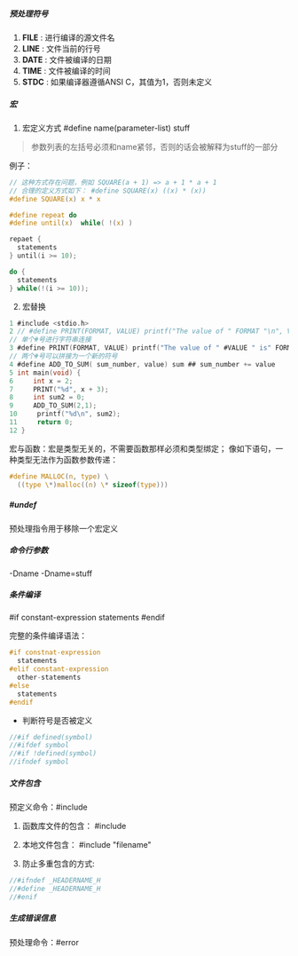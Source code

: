 ##### 预处理符号

1. __FILE__ : 进行编译的源文件名
2. __LINE__ : 文件当前的行号
3. __DATE__ : 文件被编译的日期
4. __TIME__ : 文件被编译的时间
5. __STDC__ : 如果编译器遵循ANSI C，其值为1，否则未定义


##### 宏

1. 宏定义方式
#define name(parameter-list) stuff
> 参数列表的左括号必须和name紧邻，否则的话会被解释为stuff的一部分

例子：
```c
// 这种方式存在问题，例如 SQUARE(a + 1) => a + 1 * a + 1
// 合理的定义方式如下： #define SQUARE(x) ((x) * (x))
#define SQUARE(x) x * x

#define repeat do
#define until(x)  while( !(x) )

repaet {
  statements
} until(i >= 10);

do {
  statements
} while(!(i >= 10));
```

2. 宏替换
```c
1 #include <stdio.h>
2 // #define PRINT(FORMAT, VALUE) printf("The value of " FORMAT "\n", VALUE)
// 单个#号进行字符串连接
3 #define PRINT(FORMAT, VALUE) printf("The value of " #VALUE " is" FORMAT "\n", VALUE)
// 两个#号可以拼接为一个新的符号
4 #define ADD_TO_SUM( sum_number, value) sum ## sum_number += value
5 int main(void) {
6     int x = 2;
7     PRINT("%d", x + 3);
8     int sum2 = 0;
9     ADD_TO_SUM(2,1);
10     printf("%d\n", sum2);
11     return 0;
12 }
```
宏与函数：宏是类型无关的，不需要函数那样必须和类型绑定；
像如下语句，一种类型无法作为函数参数传递：
```c
#define MALLOC(n, type) \
  ((type \*)malloc((n) \* sizeof(type)))
```

##### \#undef
预处理指令用于移除一个宏定义

##### 命令行参数
-Dname
-Dname=stuff

##### 条件编译
\#if constant-expression
  statements
\#endif

完整的条件编译语法：
```c
#if constnat-expression
  statements
#elif constant-expression
  other-statements
#else
  statements
#endif
```

- 判断符号是否被定义

```c
//#if defined(symbol)
//#ifdef symbol
//#if !defined(symbol)
//ifndef symbol
```

##### 文件包含
预定义命令：#include

1. 函数库文件的包含：
#include <filename>

2. 本地文件包含：
#include "filename"

3. 防止多重包含的方式:
```c
//#ifndef _HEADERNAME_H
//#define _HEADERNAME_H
//#enif
```

##### 生成错误信息
预处理命令：#error
